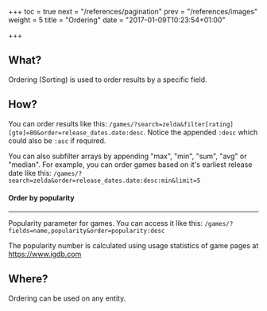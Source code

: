 +++
toc = true
next = "/references/pagination"
prev = "/references/images"
weight = 5
title = "Ordering"
date = "2017-01-09T10:23:54+01:00"

+++

## What?

Ordering (Sorting) is used to order results by a specific field.

## How?

You can order results like this: `/games/?search=zelda&filter[rating][gte]=80&order=release_dates.date:desc`. Notice the appended `:desc` which could also be `:asc` if required.

You can also subfilter arrays by appending "max", "min", "sum", "avg" or "median".
For example, you can order games based on it's earliest release date like this: `/games/?search=zelda&order=release_dates.date:desc:min&limit=5`

#### Order by popularity
----------
Popularity parameter for games. You can access it like this:
`/games/?fields=name,popularity&order=popularity:desc`

The popularity number is calculated using usage statistics of game pages at https://www.igdb.com

## Where?

Ordering can be used on any entity.

